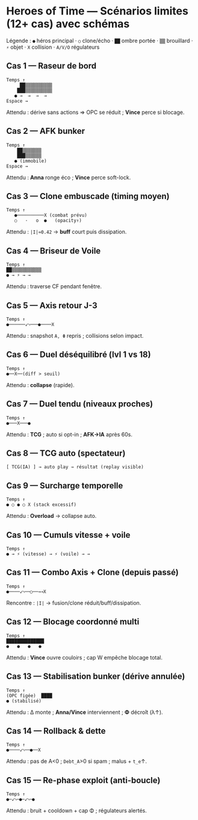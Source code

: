 # Heroes of Time — Scénarios limites (12+ cas) avec schémas

Légende : `●` héros principal · `○` clone/écho · `██` ombre portée · `▒▒` brouillard · `⚡` objet · `X` collision · `A/V/O` régulateurs

## Cas 1 — Raseur de bord
```
Temps ↑
     ██▒▒▒▒▒▒▒▒▒▒
    ███▒▒▒▒▒▒▒▒▒▒
   ● →  →  →  → 
Espace →
```
Attendu : dérive sans actions ⇒ OPC se réduit ; **Vince** perce si blocage.

## Cas 2 — AFK bunker
```
Temps ↑
    ██▒▒▒▒▒▒▒
    ███▒▒▒▒▒▒
   ● (immobile)
Espace →
```
Attendu : **Anna** ronge éco ; **Vince** perce soft-lock.

## Cas 3 — Clone embuscade (timing moyen)
```
Temps ↑
   ●──────────X (combat prévu)
   ○   ·   o  ●   (opacity↑)
```
Attendu : `|I|≈0.42` → **buff** court puis dissipation.

## Cas 4 — Briseur de Voile
```
Temps ↑
██▒▒▒▒▒▒▒▒▒▒▒
● → ⚡ → →
```
Attendu : traverse CF pendant fenêtre.

## Cas 5 — Axis retour J-3
```
Temps ↑
●──────⤺───●────X
```
Attendu : snapshot `A, Φ` repris ; collisions selon impact.

## Cas 6 — Duel déséquilibré (lvl 1 vs 18)
```
Temps ↑
●──X──(diff > seuil)
```
Attendu : **collapse** (rapide).

## Cas 7 — Duel tendu (niveaux proches)
```
Temps ↑
●───X───●
```
Attendu : **TCG** ; auto si opt-in ; **AFK→IA** après 60s.

## Cas 8 — TCG auto (spectateur)
```
[ TCG(IA) ] → auto play → résultat (replay visible)
```

## Cas 9 — Surcharge temporelle
```
Temps ↑
● ○ ● ○ X (stack excessif)
```
Attendu : **Overload** → collapse auto.

## Cas 10 — Cumuls vitesse + voile
```
Temps ↑
● → ⚡ (vitesse) → ⚡ (voile) → →
```

## Cas 11 — Combo Axis + Clone (depuis passé)
```
Temps ↑
●────⤺──○──→→X
```
Rencontre : `|I|` → fusion/clone réduit/buff/dissipation.

## Cas 12 — Blocage coordonné multi
```
Temps ↑
██████████████
●   ●   ●   ●
```
Attendu : **Vince** ouvre couloirs ; cap W empêche blocage total.

## Cas 13 — Stabilisation bunker (dérive annulée)
```
Temps ↑
(OPC figée)  ████
● (stabilisé)
```
Attendu : Δ monte ; **Anna/Vince** interviennent ; **Φ** décroît (λ↑).

## Cas 14 — Rollback & dette
```
Temps ↑
●────⤺──●──X
```
Attendu : pas de A<0 ; `Debt_A`>0 si spam ; malus + `t_e`↑.

## Cas 15 — Re-phase exploit (anti-boucle)
```
Temps ↑
●─⤺─●─⤺─●
```
Attendu : bruit + cooldown + cap Φ ; régulateurs alertés.
